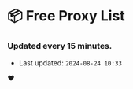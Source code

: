 # :package: Free Proxy List
### Updated every 15 minutes.

- Last updated: `2024-08-24 10:33`

:heart:
